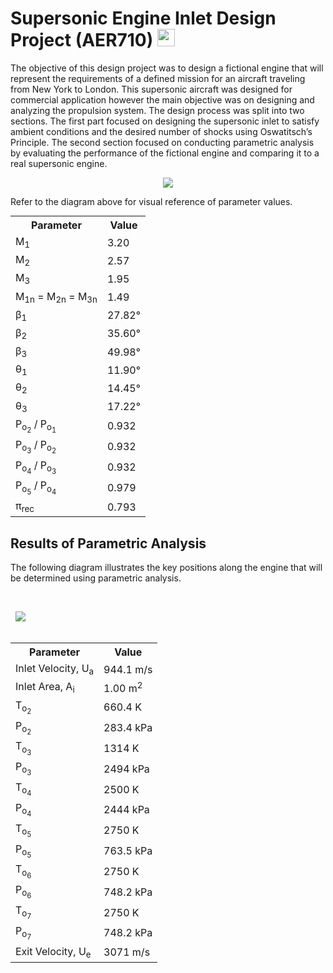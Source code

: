 <div>
  <h1>
    Supersonic Engine Inlet Design Project (AER710)
    <a href="https://www.mathworks.com/products/matlab.html">
      <img src="https://cdn.jsdelivr.net/gh/devicons/devicon@latest/icons/matlab/matlab-original.svg" width="28" />
    </a>
  </h1>
  <p>
    The objective of this design project was to design a fictional engine that will represent the requirements of a defined mission for an aircraft traveling from New York to London. 
    This supersonic aircraft was designed for commercial application however the main objective was on designing and analyzing the propulsion system.
    The design process was split into two sections. The first part focused on designing the supersonic inlet to satisfy ambient conditions and the desired number of shocks using Oswatitsch’s Principle.
    The second section focused on conducting parametric analysis by evaluating the performance of the fictional engine and comparing it to a real supersonic engine. 
  </p>
  <p align="center">
    <img src="https://github.com/AkusChhabra/EngineInletDesign/blob/main/InletRendition.png">
  </p>
  <p>Refer to the diagram above for visual reference of parameter values. </p>
  <table align="center" style="margin: 0px auto;">
      <tr>
      <th>Parameter</th>
      <th>Value</th>
      </tr>
      <tr>
        <td>M<sub>1</sub></td>
        <td>3.20</td>
      </tr>
      <tr>
        <td>M<sub>2</sub></td>
        <td>2.57</td>
      </tr>
      <tr>
        <td>M<sub>3</sub></td>
        <td>1.95</td>
      </tr>
      <tr>
        <td>M<sub>1n</sub> = M<sub>2n</sub> = M<sub>3n</sub></td>
        <td>1.49</td>
      </tr>
      <tr>
        <td>&beta;<sub>1</sub></td>
        <td>27.82&deg;</td>
      </tr>
        <td>&beta;<sub>2</sub></td>
        <td>35.60&deg;</td>
      </tr>
      <tr>
        <td>&beta;<sub>3</sub></td>
        <td>49.98&deg;</td>
      </tr>
      <tr>
        <td>&theta;<sub>1</sub></td>
        <td>11.90&deg;</td>
      </tr>
      <tr>
        <td>&theta;<sub>2</sub></td>
        <td>14.45&deg;</td>
      </tr>
      <tr>
        <td>&theta;<sub>3</sub></td>
        <td>17.22&deg;</td>
      </tr>
      <tr>
        <td>P<sub>o<sub>2</sub></sub> / P<sub>o<sub>1</sub></sub> </td>
        <td>0.932</td>
      </tr>
      <tr>
        <td>P<sub>o<sub>3</sub></sub> / P<sub>o<sub>2</sub></sub> </td>
        <td>0.932</td>
      </tr>
      <tr>
        <td>P<sub>o<sub>4</sub></sub> / P<sub>o<sub>3</sub></sub> </td>
        <td>0.932</td>
      </tr>
      <tr>
        <td>P<sub>o<sub>5</sub></sub> / P<sub>o<sub>4</sub></sub> </td>
        <td>0.979</td>
      </tr>
      <tr>
        <td>&pi;<sub>rec</sub></td>
        <td>0.793</td>
      </tr>
  </table>
  <h2> Results of Parametric Analysis </h2>
  <p>
    The following diagram illustrates the key positions along the engine that will be determined using parametric analysis.
  </p>&nbsp
  <p>
    <a>&nbsp
      <img src="https://github.com/user-attachments/assets/8eee9d03-eba6-4076-8771-444aa7a47e64">
    </a>
  </p>&nbsp
  <table align="center" style="margin: 0px auto;">
      <tr>
      <th>Parameter</th>
      <th>Value</th>
      </tr>
      <tr>
        <td>Inlet Velocity, U<sub>a</sub></td>
        <td>944.1 m/s</td>
      </tr>
      <tr>
        <td>Inlet Area, A<sub>i</sub></td>
        <td>1.00 m<sup>2</sup></td>
      </tr>
      <tr>
        <td>T<sub>o<sub>2</sub></sub></td>
        <td>660.4 K</td>
      </tr>
      <tr>
        <td>P<sub>o<sub>2</sub></sub></td>
        <td>283.4 kPa</td>
      </tr>
      <tr>
        <td>T<sub>o<sub>3</sub></sub></td>
        <td>1314 K</td>
      </tr>
        <td>P<sub>o<sub>3</sub></sub></td>
        <td>2494 kPa</td>
      </tr>
      <tr>
        <td>T<sub>o<sub>4</sub></sub></td>
        <td>2500 K</td>
      </tr>
      <tr>
        <td>P<sub>o<sub>4</sub></sub></td>
        <td>2444 kPa</td>
      </tr>
      <tr>
        <td>T<sub>o<sub>5</sub></sub></td>
        <td>2750 K</td>
      </tr>
      <tr>
        <td>P<sub>o<sub>5</sub></sub></td>
        <td>763.5 kPa</td>
      </tr>
      <tr>
        <td>T<sub>o<sub>6</sub></sub></td>
        <td>2750 K</td>
      </tr>
      <tr>
        <td>P<sub>o<sub>6</sub></sub></td>
        <td>748.2 kPa</td>
      </tr>
      <tr>
        <td>T<sub>o<sub>7</sub></sub></td>
        <td>2750 K</td>
      </tr>
      <tr>
        <td>P<sub>o<sub>7</sub></sub></td>
        <td>748.2 kPa</td>
      </tr>
      <tr>
        <td>Exit Velocity, U<sub>e</sub></td>
        <td>3071 m/s</td>
      </tr>
  </table>
</div>
